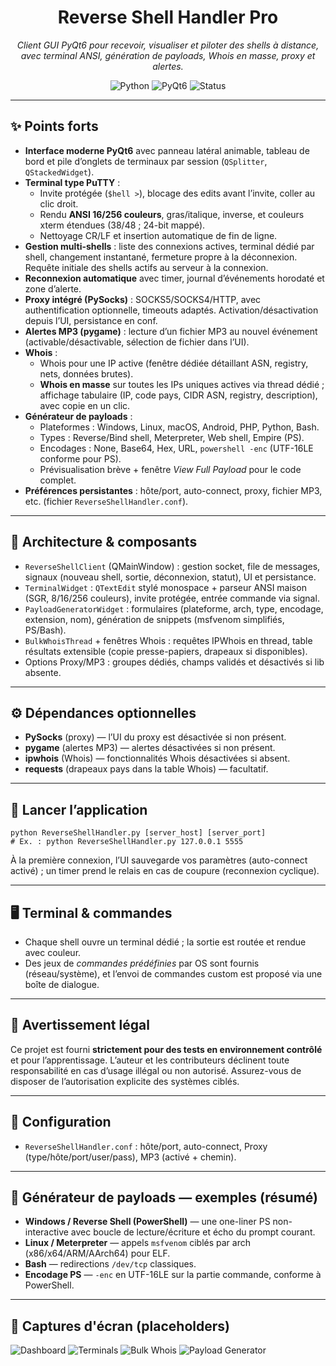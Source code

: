 <!-- Reverse Shell Handler Pro — README section (HTML-friendly for GitHub) -->
<h1 align="center">Reverse Shell Handler Pro</h1>

<p align="center">
  <em>Client GUI PyQt6 pour recevoir, visualiser et piloter des shells à distance, avec terminal ANSI, génération de payloads, Whois en masse, proxy et alertes.</em>
</p>

<p align="center">
  <img alt="Python" src="https://img.shields.io/badge/Python-3.10%2B-blue"/>
  <img alt="PyQt6" src="https://img.shields.io/badge/GUI-PyQt6-41b883"/>
  <img alt="Status" src="https://img.shields.io/badge/Build-Client--only-informational"/>
</p>

<hr/>

<h2>✨ Points forts</h2>
<ul>
  <li><strong>Interface moderne PyQt6</strong> avec panneau latéral animable, tableau de bord et pile d’onglets de terminaux par session (<code>QSplitter</code>, <code>QStackedWidget</code>). <!-- UI layout -->
  </li>
  <li><strong>Terminal type PuTTY</strong> :
    <ul>
      <li>Invite protégée (<code>$hell &gt;</code>), blocage des edits avant l’invite, coller au clic droit.</li>
      <li>Rendu <strong>ANSI 16/256 couleurs</strong>, gras/italique, inverse, et couleurs xterm étendues (38/48 ; 24-bit mappé). <!-- ANSI rendering -->
      </li>
      <li>Nettoyage CR/LF et insertion automatique de fin de ligne.</li>
    </ul>
  </li>
  <li><strong>Gestion multi-shells</strong> : liste des connexions actives, terminal dédié par shell, changement instantané, fermeture propre à la déconnexion. Requête initiale des shells actifs au serveur à la connexion.</li>
  <li><strong>Reconnexion automatique</strong> avec timer, journal d’événements horodaté et zone d’alerte.</li>
  <li><strong>Proxy intégré (PySocks)</strong> : SOCKS5/SOCKS4/HTTP, avec authentification optionnelle, timeouts adaptés. Activation/désactivation depuis l’UI, persistance en conf.</li>
  <li><strong>Alertes MP3 (pygame)</strong> : lecture d’un fichier MP3 au nouvel événement (activable/désactivable, sélection de fichier dans l’UI).</li>
  <li><strong>Whois</strong> :
    <ul>
      <li>Whois pour une IP active (fenêtre dédiée détaillant ASN, registry, nets, données brutes).</li>
      <li><strong>Whois en masse</strong> sur toutes les IPs uniques actives via thread dédié ; affichage tabulaire (IP, code pays, CIDR ASN, registry, description), avec copie en un clic.</li>
    </ul>
  </li>
  <li><strong>Générateur de payloads</strong> :
    <ul>
      <li>Plateformes : Windows, Linux, macOS, Android, PHP, Python, Bash.</li>
      <li>Types : Reverse/Bind shell, Meterpreter, Web shell, Empire (PS).</li>
      <li>Encodages : None, Base64, Hex, URL, <code>powershell -enc</code> (UTF-16LE conforme pour PS).</li>
      <li>Prévisualisation brève + fenêtre <em>View Full Payload</em> pour le code complet.</li>
    </ul>
  </li>
  <li><strong>Préférences persistantes</strong> : hôte/port, auto-connect, proxy, fichier MP3, etc. (fichier <code>ReverseShellHandler.conf</code>).</li>
</ul>

<hr/>

<h2>🧱 Architecture &amp; composants</h2>
<ul>
  <li><code>ReverseShellClient</code> (QMainWindow) : gestion socket, file de messages, signaux (nouveau shell, sortie, déconnexion, statut), UI et persistance.</li>
  <li><code>TerminalWidget</code> : <code>QTextEdit</code> stylé monospace + parseur ANSI maison (SGR, 8/16/256 couleurs), invite protégée, entrée commande via signal.</li>
  <li><code>PayloadGeneratorWidget</code> : formulaires (plateforme, arch, type, encodage, extension, nom), génération de snippets (msfvenom simplifiés, PS/Bash).</li>
  <li><code>BulkWhoisThread</code> + fenêtres Whois : requêtes IPWhois en thread, table résultats extensible (copie presse-papiers, drapeaux si disponibles).</li>
  <li>Options Proxy/MP3 : groupes dédiés, champs validés et désactivés si lib absente.</li>
</ul>

<hr/>

<h2>⚙️ Dépendances optionnelles</h2>
<ul>
  <li><strong>PySocks</strong> (proxy) — l’UI du proxy est désactivée si non présent.</li>
  <li><strong>pygame</strong> (alertes MP3) — alertes désactivées si non présent.</li>
  <li><strong>ipwhois</strong> (Whois) — fonctionnalités Whois désactivées si absent.</li>
  <li><strong>requests</strong> (drapeaux pays dans la table Whois) — facultatif.</li>
</ul>

<hr/>

<h2>🚀 Lancer l’application</h2>
<pre><code>python ReverseShellHandler.py [server_host] [server_port]
# Ex. : python ReverseShellHandler.py 127.0.0.1 5555
</code></pre>
<p>
À la première connexion, l’UI sauvegarde vos paramètres (auto-connect activé) ; un timer prend le relais en cas de coupure (reconnexion cyclique).
</p>

<hr/>

<h2>🖥️ Terminal &amp; commandes</h2>
<ul>
  <li>Chaque shell ouvre un terminal dédié ; la sortie est routée et rendue avec couleur.</li>
  <li>Des jeux de <em>commandes prédéfinies</em> par OS sont fournis (réseau/système), et l’envoi de commandes custom est proposé via une boîte de dialogue.</li>
</ul>

<hr/>

<h2>🔐 Avertissement légal</h2>
<p>
Ce projet est fourni <strong>strictement pour des tests en environnement contrôlé</strong> et pour l’apprentissage. L’auteur et les contributeurs déclinent toute responsabilité en cas d’usage illégal ou non autorisé. Assurez-vous de disposer de l’autorisation explicite des systèmes ciblés.
</p>

<hr/>

<h2>📁 Configuration</h2>
<ul>
  <li><code>ReverseShellHandler.conf</code> : hôte/port, auto-connect, Proxy (type/hôte/port/user/pass), MP3 (activé + chemin).</li>
</ul>

<hr/>

<h2>🧩 Générateur de payloads — exemples (résumé)</h2>
<ul>
  <li><strong>Windows / Reverse Shell (PowerShell)</strong> — une one-liner PS non-interactive avec boucle de lecture/écriture et écho du prompt courant.</li>
  <li><strong>Linux / Meterpreter</strong> — appels <code>msfvenom</code> ciblés par arch (x86/x64/ARM/AArch64) pour ELF.</li>
  <li><strong>Bash</strong> — redirections <code>/dev/tcp</code> classiques.</li>
  <li><strong>Encodage PS</strong> — <code>-enc</code> en UTF-16LE sur la partie commande, conforme à PowerShell.</li>
</ul>

<hr/>

<h2>📸 Captures d'écran (placeholders)</h2>
<p>
  <img alt="Dashboard" src="docs/screenshot_dashboard.png"/>
  <img alt="Terminals" src="docs/screenshot_terminals.png"/>
  <img alt="Bulk Whois" src="docs/screenshot_whois.png"/>
  <img alt="Payload Generator" src="docs/screenshot_payloads.png"/>
</p>
